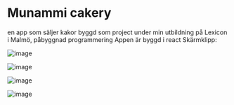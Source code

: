 # Munammi cakery
en app som säljer kakor byggd som project under min utbildning på Lexicon i Malmö, påbyggnad programmering
Appen är byggd i react
Skärmklipp:


![image](https://github.com/user-attachments/assets/93ce6964-7c29-4790-9500-ae59d502d6eb)

![image](https://github.com/user-attachments/assets/8685b457-f35b-4d9a-8dfe-6577c7c59fc6)

![image](https://github.com/user-attachments/assets/18dc6409-6de0-40bb-ad26-a5756629091c)

![image](https://github.com/user-attachments/assets/3313ca43-a46e-4ba6-8cf7-b1bae7616ecd)

